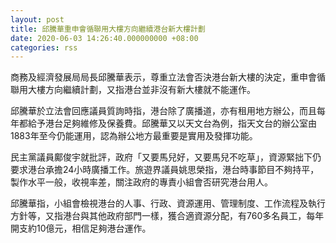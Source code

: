 ```yaml
---
layout: post
title: 邱騰華重申會循聯用大樓方向繼續港台新大樓計劃
date: 2020-06-03 14:26:40.000000000 +08:00
categories: rss
---
```


商務及經濟發展局局長邱騰華表示，尊重立法會否決港台新大樓的決定，重申會循聯用大樓方向繼續計劃，又指港台並非沒有新大樓就不能運作。

邱騰華於立法會回應議員質詢時指，港台除了廣播道，亦有租用地方辦公，而且每年都給予港台足夠維修及保養費。邱騰華又以天文台為例，指天文台的辦公室由1883年至今仍能運用，認為辦公地方最重要是實用及發揮功能。

民主黨議員鄺俊宇就批評，政府「又要馬兒好，又要馬兒不吃草」，資源緊拙下仍要求港台承擔24小時廣播工作。旅遊界議員姚思榮指，港台時事節目不夠持平，製作水平一般，收視率差，關注政府的專責小組會否研究港台用人。

邱騰華指，小組會檢視港台的人事、行政、資源運用、管理制度、工作流程及執行方針等，又指港台與其他政府部門一樣，獲合適資源分配，有760多名員工，每年開支約10億元，相信足夠港台運作。
